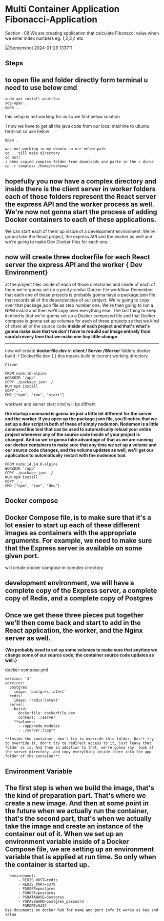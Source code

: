 # Multi Container Application Fibonacci-Application

Section : 08
We are creating application that calculate Fibonacci value when we enter index numbers eg: 1,2,3,4 etc 

![Screenshot 2024-01-29 133711](https://github.com/roshanwaghmare/Fibonacci-Application/assets/142305817/b164bdf6-d39d-440e-93ea-ef75650c9ec1)

## Steps


## to open file and folder directly form terminal u need to use below cmd

```
sudo apt install nautilus
xdg-open .
open .
```
this setup is not working for us so we find below solution 

1 now we have to get all the java code from our local machine to ubuntu terminal so use below

````
Open .

was not working in my ubuntu so use below path
cd .. till main directory
cd mnt/
i ahev copied complex folder from downloads and paste in the c dirve 
cp -r complex/ /home/roshanw/
````
## hopefully you now have a complex directory and inside there is the client server in worker folders  each of those folders represent the React server the express API and the worker process as well. We're now not gonna start the process of adding Docker containers to each of these applications.

We can start each of them up inside of a development environment. We're gonna take the React project, the express API and the worker as well and we're going to make Dev Docker files for each one.

## now will create three dockerfile for each React server the express API and the worker { Dev Environment}

at the project files inside of each of those directories and inside of each of them we're gonna set up a pretty similar Docker file workflow. Remember that each one of these projects is probably gonna have a package.json file that records all of the dependencies of our project. We're going to copy over that package.json file as step number one. We're then going to run a NPM install and then we'll copy over everything else. The last thing to keep in mind is that we're gonna set up a Docker composed file and that Docker compose is gonna set up volumes for each of these projects so that we kind of share all of the source code
**inside of each project and that's what's gonna make sure that we don't have to rebuild our image entirely from scratch every time that we make one tiny little change.**



----------------------------------------------------------------------------------------------------------------------------------------------------------------------------------------------------------------

now will create **dockerfile.dev** in **client / Server /Worker** folders 
docker build -f Dockerfile.dev {**.**} this means build in current working directory 
````
Client

FROM node:16-alpine
WORKDIR '/app'
COPY ./package.json ./
RUN npm install
COPY . .
CMD ["npm", "run", "start"]

````
workwer and server start cmd will be diffrent

**the startup command is gonna be just a little bit different for the server and the worker. If you open up the package.json file, you'll notice that we set up a dev script in both of these of simply nodemon. Nodemon is a little command line tool that can be used to automatically reload your entire project whenever any of the source code inside of your project is changed. And so we're gonna take advantage of that as we are running our docker containers to make sure that any time we set up a volume and our source code changes, and the volume updates as well, we'll get our application to automatically restart with the nodemon tool.**
````
FROM node:14.14.0-alpine
WORKDIR '/app'
COPY ./package.json ./
RUN npm install
COPY . .
CMD ["npm", "run", "dev"]

````
## Docker compose

## Docker Compose file, is to make sure that it's a lot easier to start up each of these different images as containers with the appropriate arguments. For example, we need to make sure that the Express server is available on some given port.

will create docker compose in complex directory 

## development environment, we will have a complete copy of the Express server, a complete copy of Redis, and a complete copy of Postgres

## Once we get these three pieces put together we'll then come back and start to add in the React application, the worker, and the Nginx server as well.

**{We probably need to set up some volumes
to make sure that anytime we change some of our source code,
the container source code updates as well.}**

docker-compose.yml
````
version: '3'
services:
  postgres:
    image: 'postgres:latest'
  redis:  
    image: 'redis:latest'
  server:
    build:
      dockerfile: dockerfile.dev
      context: ./server
    **volumes:
      - /app/node_modules
      - ./server:/app**

**Inside the container, don't try to override this folder. Don't try to override it, don't try to redirect access to it, just leave that folder as is. And then in addition to that, we're gonna say, look at the server directory, and copy everything inside there into the app folder of the container**
````
## Environment Variable

## The first step is when we build the image, that's the kind of preparation part. That's where we create a new image. And then at some point in the future when we actually run the container, that's the second part, that's when we actually take the image and create an instance of the container out of it. When we set up an environment variable inside of a Docker Compose file, we are setting up an environment variable that is applied at run time. So only when the container is started up.

````
  environment:
      - REDIS_HOST=redis
      - REDIS_PORT=6379
      - PGUSER=postgres
      - PGHOST=postgres
      - PGDATABASE=postgres
      - PGPASSWORD=postgres_password
      - PGPORT=5432
Use documents on docker hub for name and port info it works as key and value 
````

